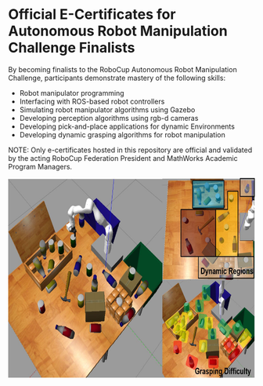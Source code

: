 # Official E-Certificates for Autonomous Robot Manipulation Challenge Finalists
<!-- This is the "Title of the contribution" that was approved during the Community Contribution Review Process --> 


By becoming finalists to the RoboCup Autonomous Robot Manipulation Challenge, participants demonstrate mastery of the following skills:

* Robot manipulator programming
* Interfacing with ROS-based robot controllers
* Simulating robot manipulator algorithms using Gazebo
* Developing perception algorithms using rgb-d cameras
* Developing pick-and-place applications for dynamic Environments
* Developing dynamic grasping algorithms for robot manipulation


NOTE: Only e-certificates hosted in this repository are official and validated by the acting RoboCup Federation President and MathWorks Academic Program Managers.


  
<img src="./Images/RoboCupChallengeIcon.jpg" width="700" height="408">

